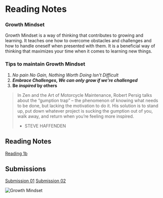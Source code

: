 # Reading Notes

### Growth Mindset 

Growth Mindset is a way of thinking that contributes to growing and learning. It teaches one how to overcome obstacles and challenges and how to handle oneself when presented with them. It is a beneficial way of thinking that maximizes your time when it comes to learning new things.

### Tips to maintain Growth Mindset

1. *No pain No Gain, Nothing Worth Doing Isn't Difficult*
2. ***Embrace Challenges, We can only grow if we're challenged***
3. **Be _inspired_ by others**


>In Zen and the Art of Motorcycle Maintenance, Robert Persig talks about the “gumption trap” – the phenomenon of knowing what needs to be done, but lacking the motivation to do it. His solution is to stand up, put down whatever project is sucking the gumption out of you, walk away, and return when you’re feeling more inspired. 
>- STEVE HAFFENDEN

## Reading Notes
[Reading 1b](https://25brian.github.io/Reading-notes-DV102/reading.1b.md) 

## Submissions
[Submission 01](https://25brian.github.io/Reading-notes-DV102/Read-01-submission.md)
[Submission 02](https://25brian.github.io/Reading-notes-DV102/submission02.md)

![Growth Mindset](https://www.hopehighonline.org/wp-content/uploads/2019/07/Growth-Mindset-Illustration-01.jpg)
